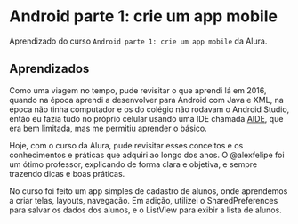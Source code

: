 # Android parte 1: crie um app mobile

Aprendizado do curso `Android parte 1: crie um app mobile` da Alura.

## Aprendizados

Como uma viagem no tempo, pude revisitar o que aprendi lá em 2016, quando na época aprendi a desenvolver para Android com Java e XML, na época não tinha computador e os do colégio não rodavam o Android Studio, então eu fazia tudo no próprio celular usando uma IDE chamada [AIDE](https://www.android-ide.com/), que era bem limitada, mas me permitiu aprender o básico.

Hoje, com o curso da Alura, pude revisitar esses conceitos e os conhecimentos e práticas que adquiri ao longo dos anos. O @alexfelipe foi um ótimo professor, explicando de forma clara e objetiva, e sempre trazendo dicas e boas práticas.

No curso foi feito um app simples de cadastro de alunos, onde aprendemos a criar telas, layouts, navegação. Em adição, utilizei o SharedPreferences para salvar os dados dos alunos, e o ListView para exibir a lista de alunos.
